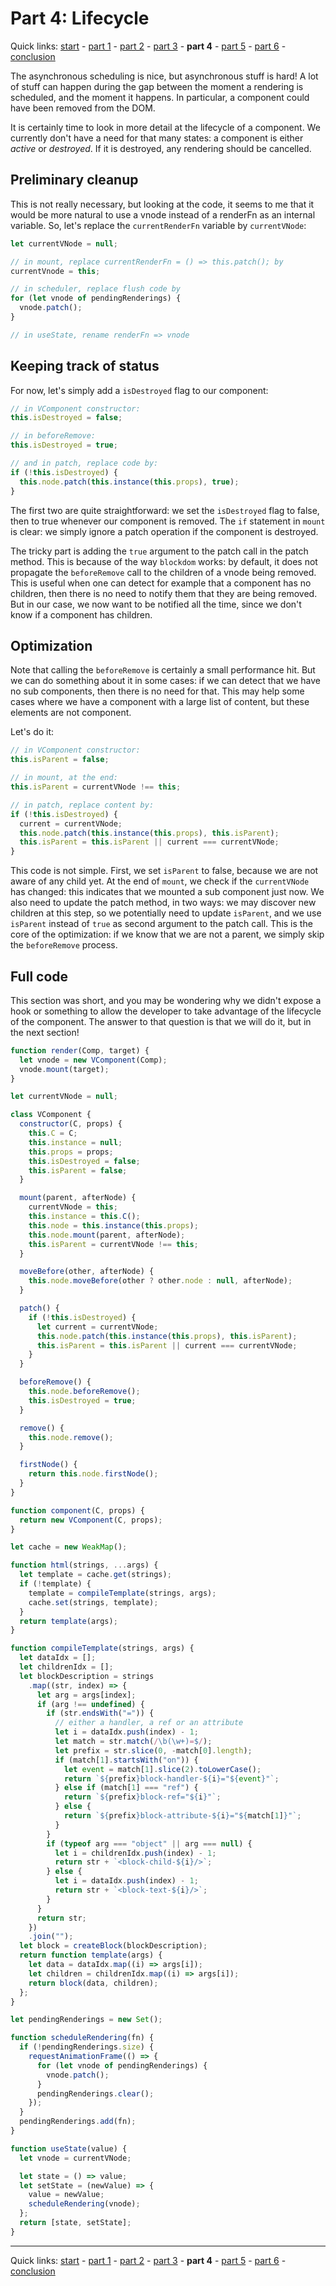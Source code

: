 # Part 4: Lifecycle

Quick links: [start](readme.md) - [part 1](part1.md) - [part 2](part2.md) - [part 3](part3.md) - **part 4** - [part 5](part5.md) - [part 6](part6.md) - [conclusion](conclusion.md)

The asynchronous scheduling is nice, but asynchronous stuff is hard! A lot of
stuff can happen during the gap between the moment a rendering is scheduled,
and the moment it happens. In particular, a component could have been removed
from the DOM.

It is certainly time to look in more detail at the lifecycle of a component. We
currently don't have a need for that many states: a component is either _active_ or
_destroyed_. If it is destroyed, any rendering should be cancelled.

## Preliminary cleanup

This is not really necessary, but looking at the code, it seems to me that it
would be more natural to use a vnode instead of a renderFn as an internal variable.
So, let's replace the `currentRenderFn` variable by `currentVNode`:

```js
let currentVNode = null;

// in mount, replace currentRenderFn = () => this.patch(); by
currentVnode = this;

// in scheduler, replace flush code by
for (let vnode of pendingRenderings) {
  vnode.patch();
}

// in useState, rename renderFn => vnode
```

## Keeping track of status

For now, let's simply add a `isDestroyed` flag to our component:

```js
// in VComponent constructor:
this.isDestroyed = false;

// in beforeRemove:
this.isDestroyed = true;

// and in patch, replace code by:
if (!this.isDestroyed) {
  this.node.patch(this.instance(this.props), true);
}
```

The first two are quite straightforward: we set the `isDestroyed` flag to false,
then to true whenever our component is removed. The `if` statement in `mount` is
clear: we simply ignore a patch operation if the component is destroyed.

The tricky part is adding the
`true` argument to the patch call in the patch method. This is because of the
way `blockdom` works: by default, it does not propagate the `beforeRemove` call
to the children of a vnode being removed. This is useful when one can detect for
example that a component has no children, then there is no need to notify them
that they are being removed. But in our case, we now want to be notified all the
time, since we don't know if a component has children.

## Optimization

Note that calling the `beforeRemove` is certainly a small performance hit. But
we can do something about it in some cases: if we can detect that we have no
sub components, then there is no need for that. This may help some cases where
we have a component with a large list of content, but these elements are not
component.

Let's do it:

```js
// in VComponent constructor:
this.isParent = false;

// in mount, at the end:
this.isParent = currentVNode !== this;

// in patch, replace content by:
if (!this.isDestroyed) {
  current = currentVNode;
  this.node.patch(this.instance(this.props), this.isParent);
  this.isParent = this.isParent || current === currentVNode;
}
```

This code is not simple. First, we set `isParent` to false, because we are not
aware of any child yet. At the end of `mount`, we check if the `currentVNode`
has changed: this indicates that we mounted a sub component just now. We also
need to update the patch method, in two ways: we may discover new children at
this step, so we potentially need to update `isParent`, and we use `isParent`
instead of `true` as second argument to the patch call. This is the core of the
optimization: if we know that we are not a parent, we simply skip the `beforeRemove`
process.

## Full code

This section was short, and you may be wondering why we didn't expose a hook or
something to allow the developer to take advantage of the lifecycle of the
component. The answer to that question is that we will do it, but in the next
section!

```js
function render(Comp, target) {
  let vnode = new VComponent(Comp);
  vnode.mount(target);
}

let currentVNode = null;

class VComponent {
  constructor(C, props) {
    this.C = C;
    this.instance = null;
    this.props = props;
    this.isDestroyed = false;
    this.isParent = false;
  }

  mount(parent, afterNode) {
    currentVNode = this;
    this.instance = this.C();
    this.node = this.instance(this.props);
    this.node.mount(parent, afterNode);
    this.isParent = currentVNode !== this;
  }

  moveBefore(other, afterNode) {
    this.node.moveBefore(other ? other.node : null, afterNode);
  }

  patch() {
    if (!this.isDestroyed) {
      let current = currentVNode;
      this.node.patch(this.instance(this.props), this.isParent);
      this.isParent = this.isParent || current === currentVNode;
    }
  }

  beforeRemove() {
    this.node.beforeRemove();
    this.isDestroyed = true;
  }

  remove() {
    this.node.remove();
  }

  firstNode() {
    return this.node.firstNode();
  }
}

function component(C, props) {
  return new VComponent(C, props);
}

let cache = new WeakMap();

function html(strings, ...args) {
  let template = cache.get(strings);
  if (!template) {
    template = compileTemplate(strings, args);
    cache.set(strings, template);
  }
  return template(args);
}

function compileTemplate(strings, args) {
  let dataIdx = [];
  let childrenIdx = [];
  let blockDescription = strings
    .map((str, index) => {
      let arg = args[index];
      if (arg !== undefined) {
        if (str.endsWith("=")) {
          // either a handler, a ref or an attribute
          let i = dataIdx.push(index) - 1;
          let match = str.match(/\b(\w+)=$/);
          let prefix = str.slice(0, -match[0].length);
          if (match[1].startsWith("on")) {
            let event = match[1].slice(2).toLowerCase();
            return `${prefix}block-handler-${i}="${event}"`;
          } else if (match[1] === "ref") {
            return `${prefix}block-ref="${i}"`;
          } else {
            return `${prefix}block-attribute-${i}="${match[1]}"`;
          }
        }
        if (typeof arg === "object" || arg === null) {
          let i = childrenIdx.push(index) - 1;
          return str + `<block-child-${i}/>`;
        } else {
          let i = dataIdx.push(index) - 1;
          return str + `<block-text-${i}/>`;
        }
      }
      return str;
    })
    .join("");
  let block = createBlock(blockDescription);
  return function template(args) {
    let data = dataIdx.map((i) => args[i]);
    let children = childrenIdx.map((i) => args[i]);
    return block(data, children);
  };
}

let pendingRenderings = new Set();

function scheduleRendering(fn) {
  if (!pendingRenderings.size) {
    requestAnimationFrame(() => {
      for (let vnode of pendingRenderings) {
        vnode.patch();
      }
      pendingRenderings.clear();
    });
  }
  pendingRenderings.add(fn);
}

function useState(value) {
  let vnode = currentVNode;

  let state = () => value;
  let setState = (newValue) => {
    value = newValue;
    scheduleRendering(vnode);
  };
  return [state, setState];
}
```

---

Quick links: [start](readme.md) - [part 1](part1.md) - [part 2](part2.md) - [part 3](part3.md) - **part 4** - [part 5](part5.md) - [part 6](part6.md) - [conclusion](conclusion.md)
